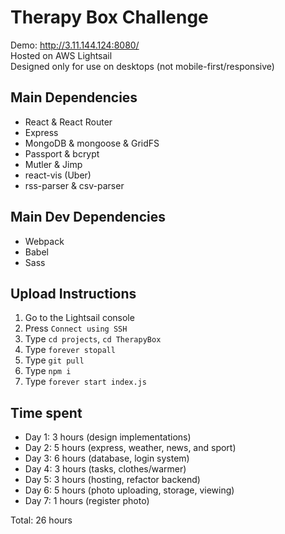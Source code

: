 # Therapy Box Challenge
Demo: http://3.11.144.124:8080/  
Hosted on AWS Lightsail  
Designed only for use on desktops (not mobile-first/responsive)

## Main Dependencies
- React & React Router
- Express
- MongoDB & mongoose & GridFS
- Passport & bcrypt
- Mutler & Jimp
- react-vis (Uber)
- rss-parser & csv-parser

## Main Dev Dependencies
- Webpack
- Babel
- Sass

## Upload Instructions
1. Go to the Lightsail console
2. Press `Connect using SSH`
3. Type `cd projects`, `cd TherapyBox`
4. Type `forever stopall`
5. Type `git pull`
6. Type `npm i`
7. Type `forever start index.js`

## Time spent
- Day 1: 3 hours (design implementations)
- Day 2: 5 hours (express, weather, news, and sport)
- Day 3: 6 hours (database, login system)
- Day 4: 3 hours (tasks, clothes/warmer)
- Day 5: 3 hours (hosting, refactor backend)
- Day 6: 5 hours (photo uploading, storage, viewing)
- Day 7: 1 hours (register photo)

Total: 26 hours